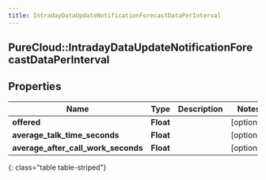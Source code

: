 ```yaml
---
title: IntradayDataUpdateNotificationForecastDataPerInterval
---
```

## PureCloud::IntradayDataUpdateNotificationForecastDataPerInterval

## Properties

|Name | Type | Description | Notes|
|------------ | ------------- | ------------- | -------------|
| **offered** | **Float** |  | [optional] |
| **average_talk_time_seconds** | **Float** |  | [optional] |
| **average_after_call_work_seconds** | **Float** |  | [optional] |
{: class="table table-striped"}


